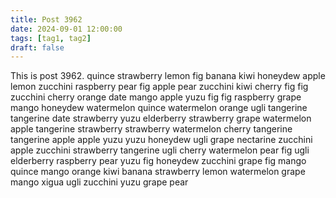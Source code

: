 ```yaml
---
title: Post 3962
date: 2024-09-01 12:00:00
tags: [tag1, tag2]
draft: false
---
```

This is post 3962.
quince
strawberry
lemon
fig
banana
kiwi
honeydew
apple
lemon
zucchini
raspberry
pear
fig
apple
pear
zucchini
kiwi
cherry
fig
fig
zucchini
cherry
orange
date
mango
apple
yuzu
fig
fig
raspberry
grape
mango
honeydew
watermelon
quince
watermelon
orange
ugli
tangerine
tangerine
date
strawberry
yuzu
elderberry
strawberry
grape
watermelon
apple
tangerine
strawberry
strawberry
watermelon
cherry
tangerine
tangerine
apple
apple
yuzu
yuzu
honeydew
ugli
grape
nectarine
zucchini
apple
zucchini
strawberry
tangerine
ugli
cherry
watermelon
pear
fig
ugli
elderberry
raspberry
pear
yuzu
fig
honeydew
zucchini
grape
fig
mango
quince
mango
orange
kiwi
banana
strawberry
lemon
watermelon
grape
mango
xigua
ugli
zucchini
yuzu
grape
pear
